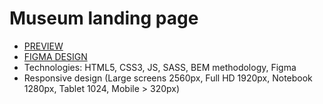 # Museum landing page

- [PREVIEW](https://yashnyi.github.io/dia/)
- [FIGMA DESIGN](https://www.figma.com/file/i8XiqSgs44QEVPHuMbkNO2/museum-prototype?node-id=323%3A1957)
- Technologies: HTML5, CSS3, JS, SASS, BEM methodology, Figma
- Responsive design (Large screens 2560px, Full HD 1920px, Notebook 1280px, Tablet 1024, Mobile > 320px)
